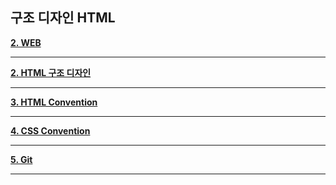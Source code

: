 ## 구조 디자인 HTML

**[2. WEB](https://github.com/dabin-lee/ddbb/tree/master/WEB_develop)**

---

**[2. HTML 구조 디자인 ](https://github.com/dabin-lee/ddbb/tree/master/html_design)**

---

**[3. HTML Convention ](https://github.com/dabin-lee/ddbb/tree/master/html_design)**

---

**[4. CSS Convention](https://github.com/dabin-lee/ddbb/tree/master/CSS_Convention)**

---
**[5. Git ](https://github.com/dabin-lee/ddbb/tree/master/Git)**

---
